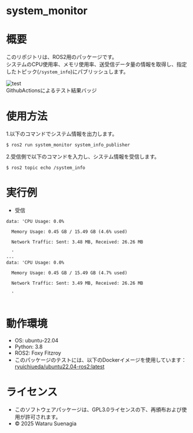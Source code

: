 # system_monitor

# 概要
このリポジトリは、ROS2用のパッケージです。  
システムのCPU使用率、メモリ使用率、送受信データ量の情報を取得し、指定したトピック(`/system_info`)にパブリッシュします。  

![test](https://github.com/Wataru0619/system_monitor/actions/workflows/test.yml/badge.svg)  
GithubActionsによるテスト結果バッジ

# 使用方法
1.以下のコマンドでシステム情報を出力します。　　
``` 
$ ros2 run system_monitor system_info_publisher  
``` 
2.受信側で以下のコマンドを入力し、システム情報を受信します。
```
$ ros2 topic echo /system_info
```
# 実行例
- 受信
```
data: 'CPU Usage: 0.0%

  Memory Usage: 0.45 GB / 15.49 GB (4.6% used)

  Network Traffic: Sent: 3.48 MB, Received: 26.26 MB

  '
---
data: 'CPU Usage: 0.0%

  Memory Usage: 0.45 GB / 15.49 GB (4.7% used)

  Network Traffic: Sent: 3.49 MB, Received: 26.26 MB

  '
  
```
# 動作環境
- OS: ubuntu-22.04  
- Python: 3.8  
- ROS2: Foxy Fitzroy  
- このパッケージのテストには、以下のDockerイメージを使用しています：
  [ryuichiueda/ubuntu22.04-ros2:latest](https://hub.docker.com/r/ryuichiueda/ubuntu22.04-ros2)
# ライセンス
- このソフトウェアパッケージは、GPL3.0ライセンスの下、再頒布および使用が許可されます。
- © 2025 Wataru Suenagia


